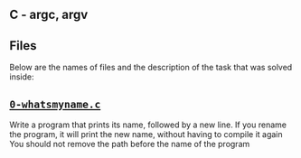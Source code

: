 ## C - argc, argv

## Files
Below are the names of files and the description of the task that was solved inside:

## [`0-whatsmyname.c`](0-whatsmyname.c)
Write a program that prints its name, followed by a new line. If you rename the program, it will print the new name, without having to compile it again You should not remove the path before the name of the program

